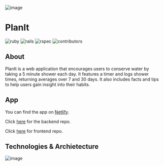 ![image](https://user-images.githubusercontent.com/97060659/180090806-6bb98664-7005-4a3b-82fd-17f90f53a7b2.png)
# PlanIt

![ruby](https://img.shields.io/badge/Ruby-2.7.4-red)
![rails](https://img.shields.io/badge/Rails-5.2.8-red)
![rspec](https://img.shields.io/badge/RSpec-3.11.0-green)
![contributors](https://img.shields.io/badge/Contributors-8-yellow)

## About
PlanIt is a web application that encourages users to conserve water by taking a 5 minute shower each day. It features a timer and logs shower times, returning averages over 7 and 30 days. It also includes facts and tips to help users gain insight into their habits.

## App

You can find the app on [Netlify](https://planit-earth.netlify.app/).

Click [here](https://github.com/planit-2201/planit_be) for the backend repo.

Click [here](https://github.com/planit-2201/planit_fe) for frontend repo.



## Technologies & Archietecture
![image](https://user-images.githubusercontent.com/97060659/180090725-466923f3-73f8-415b-ac65-d02b0474076f.png)
